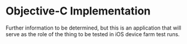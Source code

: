 # Objective-C Implementation

Further information to be determined, but this is an application that will serve as the role of the thing to be tested in iOS device farm test runs.